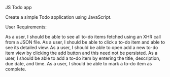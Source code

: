 JS Todo app

Create a simple Todo application using JavaScript. 

User Requirements:

As a user, I should be able to see all to-do items fetched using an XHR call from a JSON file.
As a user, I should be able to click a to-do item and able to see its detailed view.
As a user, I should be able to open add a new to-do item view by clicking the add button and this need not be persisted.
As a user, I should be able to add a to-do item by entering the title, description, due date, and time.
As a user, I should be able to mark a to-do item as complete.